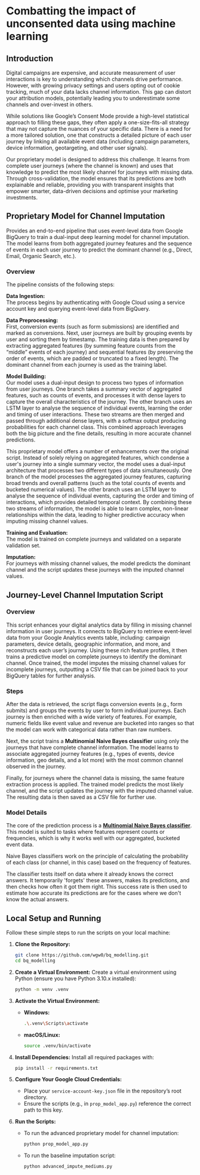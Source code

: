 # Combatting the impact of unconsented data using machine learning

## Introduction

Digital campaigns are expensive, and accurate measurement of user interactions is key to understanding which channels drive performance. However, with growing privacy settings and users opting out of cookie tracking, much of your data lacks channel information. This gap can distort your attribution models, potentially leading you to underestimate some channels and over-invest in others.

While solutions like Google’s Consent Mode provide a high-level statistical approach to filling these gaps, they often apply a one-size-fits-all strategy that may not capture the nuances of your specific data. There is a need for a more tailored solution, one that constructs a detailed picture of each user journey by linking all available event data (including campaign parameters, device information, geotargeting, and other user signals). 

Our proprietary model is designed to address this challenge. It learns from complete user journeys (where the channel is known) and uses that knowledge to predict the most likely channel for journeys with missing data. Through cross-validation, the model ensures that its predictions are both explainable and reliable, providing you with transparent insights that empower smarter, data-driven decisions and optimise your marketing investments.


## Proprietary Model for Channel Imputation

Provides an end-to-end pipeline that uses event-level data from Google BigQuery to train a dual-input deep learning model for channel imputation. The model learns from both aggregated journey features and the sequence of events in each user journey to predict the dominant channel (e.g., Direct, Email, Organic Search, etc.).

### Overview

The pipeline consists of the following steps:

**Data Ingestion:**  
The process begins by authenticating with Google Cloud using a service account key and querying event-level data from BigQuery.

**Data Preprocessing:**  
First, conversion events (such as form submissions) are identified and marked as conversions. Next, user journeys are built by grouping events by user and sorting them by timestamp. The training data is then prepared by extracting aggregated features (by summing feature counts from the “middle” events of each journey) and sequential features (by preserving the order of events, which are padded or truncated to a fixed length). The dominant channel from each journey is used as the training label.

**Model Building:**  
Our model uses a dual-input design to process two types of information from user journeys. One branch takes a summary vector of aggregated features, such as counts of events, and processes it with dense layers to capture the overall characteristics of the journey. The other branch uses an LSTM layer to analyse the sequence of individual events, learning the order and timing of user interactions. These two streams are then merged and passed through additional dense layers, with a softmax output producing probabilities for each channel class. This combined approach leverages both the big picture and the fine details, resulting in more accurate channel predictions.

This proprietary model offers a number of enhancements over the original script. Instead of solely relying on aggregated features, which condense a user's journey into a single summary vector, the model uses a dual-input architecture that processes two different types of data simultaneously. One branch of the model processes the aggregated journey features, capturing broad trends and overall patterns (such as the total counts of events and bucketed numerical values). The other branch uses an LSTM layer to analyse the sequence of individual events, capturing the order and timing of interactions, which provides detailed temporal context. By combining these two streams of information, the model is able to learn complex, non-linear relationships within the data, leading to higher predictive accuracy when imputing missing channel values.

**Training and Evaluation:**  
The model is trained on complete journeys and validated on a separate validation set.

**Imputation:**  
For journeys with missing channel values, the model predicts the dominant channel and the script updates these journeys with the imputed channel values.



## Journey-Level Channel Imputation Script

### Overview

This script enhances your digital analytics data by filling in missing channel information in user journeys. It connects to BigQuery to retrieve event-level data from your Google Analytics events table, including: campaign parameters, device details, geographic information, and more, and reconstructs each user’s journey. Using these rich feature profiles, it then trains a predictive model on complete journeys to identify the dominant channel. Once trained, the model imputes the missing channel values for incomplete journeys, outputting a CSV file that can be joined back to your BigQuery tables for further analysis.

### Steps

After the data is retrieved, the script flags conversion events (e.g., form submits) and groups the events by user to form individual journeys. Each journey is then enriched with a wide variety of features. For example, numeric fields like event value and revenue are bucketed into ranges so that the model can work with categorical data rather than raw numbers.

Next, the script trains a **Multinomial Naive Bayes classifier** using only the journeys that have complete channel information. The model learns to associate aggregated journey features (e.g., types of events, device information, geo details, and a lot more) with the most common channel observed in the journey.

Finally, for journeys where the channel data is missing, the same feature extraction process is applied. The trained model predicts the most likely channel, and the script updates the journey with the imputed channel value. The resulting data is then saved as a CSV file for further use.

### Model Details

The core of the prediction process is a [**Multinomial Naive Bayes classifier**](https://scikit-learn.org/stable/modules/generated/sklearn.naive_bayes.MultinomialNB.html). This model is suited to tasks where features represent counts or frequencies, which is why it works well with our aggregated, bucketed event data.

Naive Bayes classifiers work on the principle of calculating the probability of each class (or channel, in this case) based on the frequency of features.

The classifier tests itself on data where it already knows the correct answers. It temporarily 'forgets' these answers, makes its predictions, and then checks how often it got them right. This success rate is then used to estimate how accurate its predictions are for the cases where we don't know the actual answers.


## Local Setup and Running

Follow these simple steps to run the scripts on your local machine:

1. **Clone the Repository:**
   ```bash
   git clone https://github.com/wgw0/bq_modelling.git
   cd bq_modelling
   ```

2. **Create a Virtual Environment:**
   Create a virtual environment using Python (ensure you have Python 3.10.x installed):
   ```bash
   python -m venv .venv
   ```

3. **Activate the Virtual Environment:**
   - **Windows:**
     ```bash
     .\.venv\Scripts\activate
     ```
   - **macOS/Linux:**
     ```bash
     source .venv/bin/activate
     ```

4. **Install Dependencies:**
   Install all required packages with:
   ```bash
   pip install -r requirements.txt
   ```

5. **Configure Your Google Cloud Credentials:**
   - Place your `service-account-key.json` file in the repository’s root directory.
   - Ensure the scripts (e.g., in `prop_model_app.py`) reference the correct path to this key.

6. **Run the Scripts:**
   - To run the advanced proprietary model for channel imputation:
     ```bash
     python prop_model_app.py
     ```
   - To run the baseline imputation script:
     ```bash
     python advanced_impute_mediums.py
     ```

